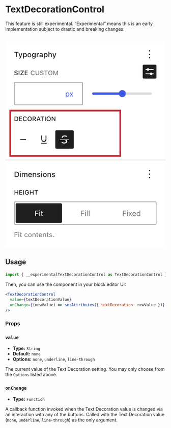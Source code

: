 # TextDecorationControl

<div class="callout callout-alert">
This feature is still experimental. “Experimental” means this is an early implementation subject to drastic and breaking changes.
</div>
<br />

![TextDecorationControl Element in Inspector Control](https://raw.githubusercontent.com/WordPress/gutenberg/HEAD/docs/assets/text-decoration-component.png?raw=true)


## Usage

```jsx
import { __experimentalTextDecorationControl as TextDecorationControl } from '@gutenberg/block-editor';
```

Then, you can use the component in your block editor UI:

```jsx
<TextDecorationControl
  value={textDecorationValue}
  onChange={(newValue) => setAttributes({ textDecoration: newValue })}
/>
```

### Props

### `value`

-   **Type:** `String`
-   **Default:** `none`
-   **Options:** `none`, `underline`, `line-through`

The current value of the Text Decoration setting. You may only choose from the `Options` listed above.

### `onChange`

-   **Type:** `Function`

A callback function invoked when the Text Decoration value is changed via an interaction with any of the buttons. Called with the Text Decoration value (`none`, `underline`, `line-through`) as the only argument.
